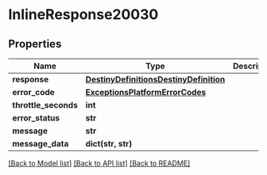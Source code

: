 # InlineResponse20030

## Properties
Name | Type | Description | Notes
------------ | ------------- | ------------- | -------------
**response** | [**DestinyDefinitionsDestinyDefinition**](DestinyDefinitionsDestinyDefinition.md) |  | [optional] 
**error_code** | [**ExceptionsPlatformErrorCodes**](ExceptionsPlatformErrorCodes.md) |  | [optional] 
**throttle_seconds** | **int** |  | [optional] 
**error_status** | **str** |  | [optional] 
**message** | **str** |  | [optional] 
**message_data** | **dict(str, str)** |  | [optional] 

[[Back to Model list]](../README.md#documentation-for-models) [[Back to API list]](../README.md#documentation-for-api-endpoints) [[Back to README]](../README.md)


